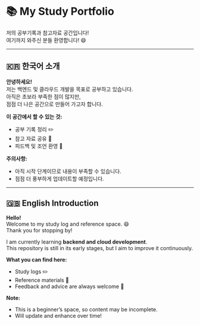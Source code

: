 # 📚 My Study Portfolio  
저의 공부기록과 참고자료 공간입니다!  
여기까지 와주신 분들 환영합니다! 😄  

---

## 🇰🇷 한국어 소개
**안녕하세요!**  
저는 백엔드 및 클라우드 개발을 목표로 공부하고 있습니다.  
아직은 초보라 부족한 점이 많지만,  
점점 더 나은 공간으로 만들어 가고자 합니다.  

**이 공간에서 할 수 있는 것:**  
- 공부 기록 정리 ✏️  
- 참고 자료 공유 📖  
- 피드백 및 조언 환영 💬  

**주의사항:**  
- 아직 시작 단계이므로 내용이 부족할 수 있습니다.  
- 점점 더 풍부하게 업데이트할 예정입니다.  

---

## 🇬🇧 English Introduction
**Hello!**  
Welcome to my study log and reference space. 😄  
Thank you for stopping by!  

I am currently learning **backend and cloud development**.  
This repository is still in its early stages, but I aim to improve it continuously.  

**What you can find here:**  
- Study logs ✏️  
- Reference materials 📖  
- Feedback and advice are always welcome 💬  

**Note:**  
- This is a beginner’s space, so content may be incomplete.  
- Will update and enhance over time!
